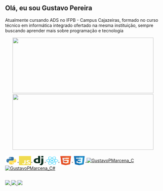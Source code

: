 ## Olá, eu sou Gustavo Pereira
<p>Atualmente cursando ADS no IFPB - Campus Cajazeiras, formado no curso técnico em informática integrado ofertado na mesma instituição, sempre buscando aprender mais sobre programação e tecnologia</p>

<div align="center" style="display:flex;">
  <a href="https://github.com/GustavoPMarcena">
  <img height="180em" width="456.92em" src="https://github-readme-stats.vercel.app/api?username=GustavoPMarcena&show_icons=true&theme=nightowl&include_all_commits=true&count_private=true"/> 
  <img height="180em" width="456.92em" src="https://github-readme-stats.vercel.app/api/top-langs/?username=GustavoPMarcena&layout=compact&langs_count=7&theme=nightowl"/> 
</div>

<div style="display: inline_block"><br>
  <img align="center" alt="GustavoPMarcena_Python" height="30" width="40" src="https://raw.githubusercontent.com/devicons/devicon/master/icons/python/python-original.svg">
  <img align="center" alt="GustavoPMarcena_JS" height="30" width="40" src="https://raw.githubusercontent.com/devicons/devicon/master/icons/javascript/javascript-plain.svg">
  <img align="center" alt="GustavoPMarcena_Django" height="30" width="40" src="https://raw.githubusercontent.com/devicons/devicon/master/icons/django/django-plain.svg"> 
  <img align="center" alt="GustavoPMarcena_React" height="30" width="40" src="https://raw.githubusercontent.com/devicons/devicon/master/icons/react/react-original.svg"> 
  <img align="center" alt="GustavoPMarcena_HTML" height="30" width="40" src="https://raw.githubusercontent.com/devicons/devicon/master/icons/html5/html5-original.svg"> 
  <img align="center" alt="GustavoPMarcena_CSS" height="30" width="40" src="https://raw.githubusercontent.com/devicons/devicon/master/icons/css3/css3-original.svg">
  <img align="center" alt="GustavoPMarcena_C" height="30" width="40" 
src="https://raw.githubusercontent.com/jmnote/z-icons/master/svg/c.svg">
  <img align="center" alt="GustavoPMarcena_C#" height="30" width="40" 
src="https://raw.githubusercontent.com/jmnote/z-icons/master/svg/csharp.svg">
</div>
 
##

<div style="center">
  <a href="https://www.instagram.com/gustavopereiramarcena/" target="_blank">
    <img src="https://img.shields.io/badge/-Instagram-%23E4405F?style=for-the-badge&logo=instagram&logoColor=white" target="_blank">
  </a>
  <a href = "gustavopereira4080@gmail.com">
    <img src="https://img.shields.io/badge/-Gmail-%23333?style=for-the-badge&logo=gmail&logoColor=white" target ="_blank">
  </a> 
  <a href="https://www.youtube.com/@gwsta1796/featured" target="_blank">
    <img src="https://img.shields.io/badge/YouTube-FF0000?style=for-the-badge&logo=youtube&logoColor=white" target="_blank">
  </a>
</div>
